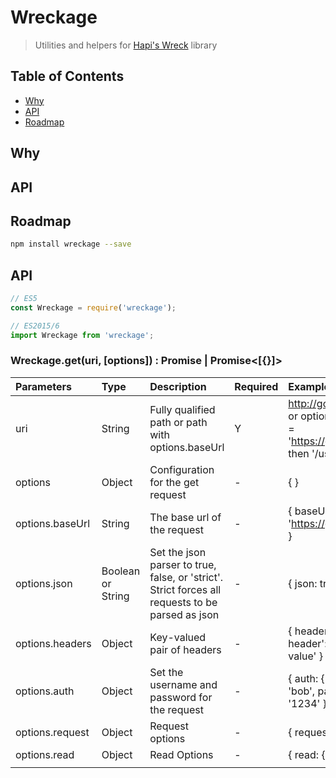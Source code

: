 # Wreckage
> Utilities and helpers for [Hapi's Wreck](https://github.com/hapijs/wreck) library

## Table of Contents

- [Why](#why)
- [API](#api)
- [Roadmap](#roadmap)



    
## Why

## API

## Roadmap





```bash
npm install wreckage --save
```

## API

```js
// ES5	
const Wreckage = require('wreckage');

// ES2015/6
import Wreckage from 'wreckage';
```

### Wreckage.get(uri, [options]) : Promise<Any> | Promise<[{}]>

| Parameters      | Type              | Description                                                                                       | Required | Examples                                                                   |
|:----------------|:------------------|:--------------------------------------------------------------------------------------------------|:---------|:---------------------------------------------------------------------------|
| uri             | String            | Fully qualified path or path with options.baseUrl                                                 | Y        | http://google.com or options.basePath = 'https://google.com' then '/users' |
| options         | Object            | Configuration for the get request                                                                 | -        | { }                                                                        |
| options.baseUrl | String            | The base url of the request                                                                       | -        | { baseUrl: 'https://google.com' }                                          |
| options.json    | Boolean or String | Set the json parser to true, false, or 'strict'.  Strict forces all requests to be parsed as json | -        | { json: true }                                                             |
| options.headers | Object            | Key-valued pair of headers                                                                        | -        | { headers: { 'x-header': 'some value' }                                    |
| options.auth    | Object            | Set the username and password for the request                                                     | -        | { auth: { username: 'bob', password: '1234' }                              |
| options.request | Object            | Request options                                                                                   | -        | { request: {} }                                                            |
| options.read    | Object            | Read Options                                                                                      | -        | { read: {} }                                                               |
|                 |                   |                                                                                                   |          |                                                                            |




